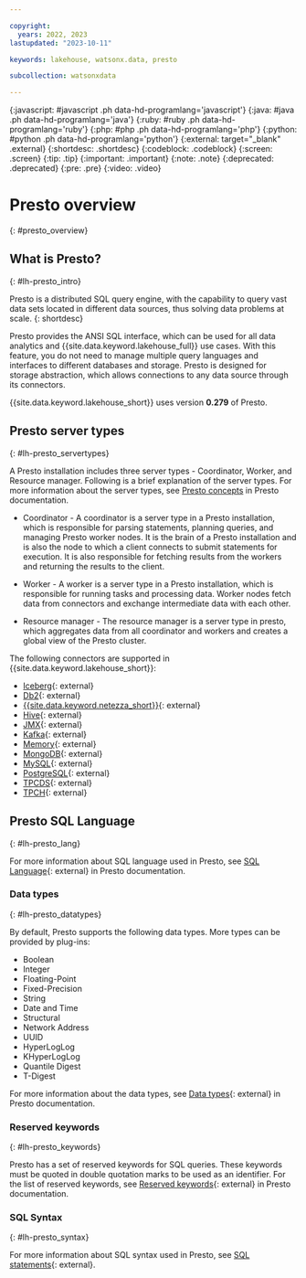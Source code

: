 ```yaml
---

copyright:
  years: 2022, 2023
lastupdated: "2023-10-11"

keywords: lakehouse, watsonx.data, presto

subcollection: watsonxdata

---
```


{:javascript: #javascript .ph data-hd-programlang='javascript'}
{:java: #java .ph data-hd-programlang='java'}
{:ruby: #ruby .ph data-hd-programlang='ruby'}
{:php: #php .ph data-hd-programlang='php'}
{:python: #python .ph data-hd-programlang='python'}
{:external: target="_blank" .external}
{:shortdesc: .shortdesc}
{:codeblock: .codeblock}
{:screen: .screen}
{:tip: .tip}
{:important: .important}
{:note: .note}
{:deprecated: .deprecated}
{:pre: .pre}
{:video: .video}

# Presto overview
{: #presto_overview}

## What is Presto?
{: #lh-presto_intro}

Presto is a distributed SQL query engine, with the capability to query vast data sets located in different data sources, thus solving data problems at scale.
{: shortdesc}

Presto provides the ANSI SQL interface, which can be used for all data analytics and {{site.data.keyword.lakehouse_full}} use cases. With this feature, you do not need to manage multiple query languages and interfaces to different databases and storage. Presto is designed for storage abstraction, which allows connections to any data source through its connectors.

{{site.data.keyword.lakehouse_short}} uses version **0.279** of Presto.

## Presto server types
{: #lh-presto_servertypes}

A Presto installation includes three server types - Coordinator, Worker, and Resource manager. Following is a brief explanation of the server types. For more information about the server types, see [Presto concepts](https://prestodb.io/docs/current/overview/concepts.html) in Presto documentation.

- Coordinator - A coordinator is a server type in a Presto installation, which is responsible for parsing statements, planning queries, and managing Presto worker nodes. It is the brain of a Presto installation and is also the node to which a client connects to submit statements for execution. It is also responsible for fetching results from the workers and returning the results to the client.

- Worker - A worker is a server type in a Presto installation, which is responsible for running tasks and processing data. Worker nodes fetch data from connectors and exchange intermediate data with each other.

- Resource manager - The resource manager is a server type in presto, which aggregates data from all coordinator and workers and creates a global view of the Presto cluster.

The following connectors are supported in {{site.data.keyword.lakehouse_short}}:

-	[Iceberg](https://prestodb.io/docs/current/connector/iceberg.html){: external}
-	[Db2](watsonxdata?topic=watsonxdata-db2_connector){: external}
-	[{{site.data.keyword.netezza_short}}](watsonxdata?topic=watsonxdata-netezza_connector){: external}
-	[Hive](https://prestodb.io/docs/current/connector/hive.html){: external}
-	[JMX](https://prestodb.io/docs/current/connector/jmx.html){: external}
-	[Kafka](https://prestodb.io/docs/current/connector/kafka.html){: external}
-	[Memory](https://prestodb.io/docs/current/connector/memory.html){: external}
-	[MongoDB](https://prestodb.io/docs/current/connector/mongodb.html){: external}
-	[MySQL](https://prestodb.io/docs/current/connector/mysql.html){: external}
-	[PostgreSQL](https://prestodb.io/docs/current/connector/postgresql.html){: external}
-	[TPCDS](https://prestodb.io/docs/current/connector/tpcds.html){: external}
-	[TPCH](https://prestodb.io/docs/current/connector/tpch.html){: external}


## Presto SQL Language
{: #lh-presto_lang}

For more information about SQL language used in Presto, see [SQL Language](https://prestodb.io/docs/current/language.html){: external} in Presto documentation.

### Data types
{: #lh-presto_datatypes}

By default, Presto supports the following data types. More types can be provided by plug-ins:

- Boolean
- Integer
- Floating-Point
- Fixed-Precision
- String
- Date and Time
- Structural
- Network Address
- UUID
- HyperLogLog
- KHyperLogLog
- Quantile Digest
- T-Digest

For more information about the data types, see [Data types](https://prestodb.io/docs/current/language/types.html){: external} in Presto documentation.

### Reserved keywords
{: #lh-presto_keywords}

Presto has a set of reserved keywords for SQL queries. These keywords must be quoted in double quotation marks to be used as an identifier.
For the list of reserved keywords, see [Reserved keywords](https://prestodb.io/docs/current/language/reserved.html){: external} in Presto documentation.

### SQL Syntax
{: #lh-presto_syntax}

For more information about SQL syntax used in Presto, see [SQL statements](https://www.ibm.com/docs/SSDZ38_1.0.x/lh-prestosql/topics/sql_intro.html){: external}.
